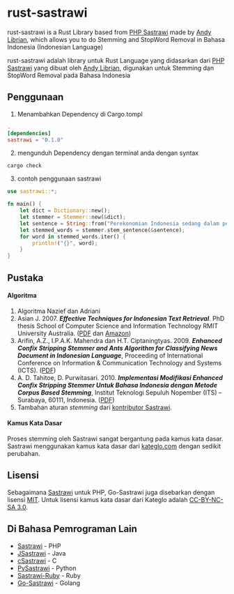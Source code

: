 # rust-sastrawi
rust-sastrawi is a Rust Library based from [PHP Sastrawi](https://github.com/sastrawi/sastrawi) made by [Andy Librian](https://github.com/andylibrian), which allows you to do Stemming and StopWord Removal in Bahasa Indonesia (Indonesian Language)

rust-sastrawi adalah library untuk Rust Language yang didasarkan dari [PHP Sastrawi](https://github.com/sastrawi/sastrawi) yang dibuat oleh [Andy Librian](https://github.com/andylibrian), digunakan untuk Stemming dan StopWord Removal pada Bahasa Indonesia

## Penggunaan
1. Menambahkan Dependency di Cargo.tompl

```toml
.
[dependencies]
sastrawi = "0.1.0"
```
2. mengunduh Dependency dengan terminal anda dengan syntax

`cargo check`


3. contoh penggunaan sastrawi
```rust
use sastrawi::*;

fn main() {
    let dict = Dictionary::new();
    let stemmer = Stemmer::new(&dict);
    let sentence = String::from("Perekonomian Indonesia sedang dalam pertumbuhan yang membanggakan");
    let stemmed_words = stemmer.stem_sentence(&sentence);
    for word in stemmed_words.iter() {
        println!("{}", word);
    }
}
```


## Pustaka

#### Algoritma

1. Algoritma Nazief dan Adriani
2. Asian J. 2007. ___Effective Techniques for Indonesian Text Retrieval___. PhD thesis School of Computer Science and Information Technology RMIT University Australia. ([PDF](http://researchbank.rmit.edu.au/eserv/rmit:6312/Asian.pdf) dan [Amazon](https://www.amazon.com/Effective-Techniques-Indonesian-Text-Retrieval/dp/3639021649))
3. Arifin, A.Z., I.P.A.K. Mahendra dan H.T. Ciptaningtyas. 2009. ___Enhanced Confix Stripping Stemmer and Ants Algorithm for Classifying News Document in Indonesian Language___, Proceeding of International Conference on Information & Communication Technology and Systems (ICTS). ([PDF](http://personal.its.ac.id/files/pub/2623-agusza-baru%2021%20d%20VIP%20enhanced-confix-stripping-stem.pdf))
4. A. D. Tahitoe, D. Purwitasari. 2010. ___Implementasi Modifikasi Enhanced Confix Stripping Stemmer Untuk Bahasa Indonesia dengan Metode Corpus Based Stemming___, Institut Teknologi Sepuluh Nopember (ITS) – Surabaya, 60111, Indonesia. ([PDF](http://digilib.its.ac.id/public/ITS-Undergraduate-14255-paperpdf.pdf))
5. Tambahan aturan _stemming_ dari [kontributor Sastrawi](https://github.com/sastrawi/sastrawi/graphs/contributors).

#### Kamus Kata Dasar

Proses stemming oleh Sastrawi sangat bergantung pada kamus kata dasar. Sastrawi menggunakan kamus kata dasar dari [kateglo.com](http://kateglo.com) dengan sedikit perubahan.

## Lisensi

Sebagaimana [Sastrawi](https://github.com/sastrawi/sastrawi) untuk PHP, Go-Sastrawi juga disebarkan dengan lisensi [MIT](http://choosealicense.com/licenses/mit/). Untuk lisensi kamus kata dasar dari Kateglo adalah [CC-BY-NC-SA 3.0](https://github.com/ivanlanin/kateglo#lisensi-isi).

## Di Bahasa Pemrograman Lain

- [Sastrawi](https://github.com/sastrawi/sastrawi) - PHP
- [JSastrawi](https://github.com/jsastrawi/jsastrawi) - Java
- [cSastrawi](https://github.com/mohangk/c_sastrawi) - C
- [PySastrawi](https://github.com/har07/PySastrawi) - Python
- [Sastrawi-Ruby](https://github.com/meisyal/sastrawi-ruby) - Ruby
- [Go-Sastrawi](https://github.com/RadhiFadlillah/go-sastrawi) - Golang
